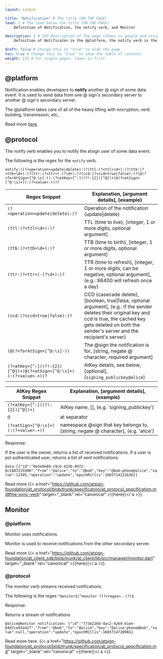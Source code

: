 ```yaml
---
layout: single

title: "Notification" # The title (ON THE PAGE)
lead: | # The lead below the title (ON THE PAGE)
    Definition of Notification, the notify verb, and Monitor

description: | # SEO Description of the page (Shows in google and atsign.dev search)
    Definition of Notificaton in the @platform, the notify verb in the @protocol, and Definition of Monitor in the @platform

draft: false # Change this to "true" to hide the page
toc: true # Change this to "true" to show the table of contents
weight: 211 # For single pages, lower is first.
---
```


## @platform

Notification enables developers to **notify** another @ sign of some data event. It is used to send data from one @ sign's secondary server to another @ sign's secondary server.

The @platform takes care of all of the heavy lifting with encryption, verb building, transmission, etc,.

Read more [here](https://blog.atsign.dev/part-1-the-notify-verb-cko97bv8f00l5gws13umb0nvz).

## @protocol

The notify verb enables you to notify the atsign user of some data event.

The following is the regex for the `notify` verb.

`notify:((?<operation>update|delete):)?(ttl:(?<ttl>\d+):)?(ttb:(?<ttb>\d+):)?(ttr:(?<ttr>(-)?\d+):)?(ccd:(?<ccd>true|false):)?(@(?<forAtSign>[^@:\s]-)):(?<atKey>[^:]((?!:{2})[^@])+)@(?<atSign>[^@:\s]+)(:(?<value>.+))?`

| Regex Snippet                                              | Explanation, [argument details], (example) |
|------------------------------------------------------------|-----------------------------------------------------------------------|
| `(?<operation>update\|delete):)?`     | Operation of the notification (update\|delete) |
| `(ttl:(?<ttl>\d+):)?`                 | TTL (time to live), [integer, 1 or more digits, optional argument] |
| `(ttb:(?<ttb>\d+):)?`                 | TTB (time to birth), [integer, 1 or more digits, optional argument] |
| `(ttr:(?<ttr>(-)?\d+):)?`             | TTR (time to refresh), [integer, 1 or more digits, can be negative, optional argument], (e.g.: 86400 will refresh once a day) |
| `(ccd:(?<ccd>true\|false):)?`         | CCD (casecade delete), [boolean, true\|false, optional argument], (e.g.: if the sender deletes their original key and ccd is true, the cached key gets deleted on both the sender's server and the recipient's server) |
| `(@(?<forAtSign>[^@:\s]-))`           | The @sign the notification is for, [string, negate @ character, required argument] |
| `(?<atKey>[^:]((?!:{2})[^@])+)@(?<atSign>[^@:\s]+)(:(?<value>.+))?`| AtKey details, see below, [optional], (`signing_publickey@alice`) |

| AtKey Regex Snippet | Explanation, [argument details], (example) |
|---------------------------------------|-----------------------------------------------------------------------|
| `(?<atKey>[^:]((?!:{2})[^@])+)` | AtKey name, [], (e.g. 'signing_publickey') |
| `@` | at separator |
| `(?<atSign>[^@:\s]+)(:(?<value>.+))` | namespace @sign that key belongs to, [string, negate @ character], (e.g. 'alice') |

Response:

If the user is the owner, returns a list of received notifications. If a user is pol authenticated user, returns a list of sent notifications.

`data:[{"id":"0e5e9e89-c9cb-423b-8972-8c5487215990","from":"@alice","to":"@bob","key":"@bob:phone@alice","value":12345,"operation":"update","epochMillis":1603714122636}]`

Read more {{< a href="https://github.com/atsign-foundation/at_protocol/blob/trunk/specification/at_protocol_specification.md#the-sync-verb" target="_blank" rel="canonical" >}}here{{</ a >}}.

## Monitor

### @platform
Monitor uses notifications.

Monitor is used to receive notifications from the other secondary server.

Read more {{< a href="https://github.com/atsign-foundation/at_client_sdk/blob/trunk/at_client/lib/src/manager/monitor.dart" target="_blank" rel="canonical" >}}here{{</ a >}}.

### @protocol
The monitor verb streams received notifications.

The following is the regex
`^monitor$|^monitor ?(?<regex>.-)?)$`

Response:

Returns a stream of notifications

`@alice@monitor
notification: {"id":"773e226d-dac2-4269-b1ee-64d7ce93a42f","from":"@bob","to":"@alice","key":"@alice:phone@bob","value":null,"operation":"update","epochMillis":1603714720965}`

Read more here.
{{< a href="https://github.com/atsign-foundation/at_protocol/blob/trunk/specification/at_protocol_specification.md" target="_blank" rel="canonical" >}}here{{</ a >}}.